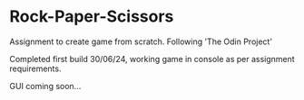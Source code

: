 # Rock-Paper-Scissors
Assignment to create game from scratch. Following 'The Odin Project'

Completed first build 30/06/24, working game in console as per assignment requirements.

GUI coming soon...